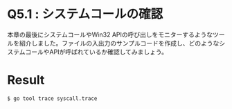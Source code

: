 # Q5.1 : システムコールの確認
本章の最後にシステムコールやWin32 APIの呼び出しをモニターするようなツールを紹介しました。ファイルの入出力のサンプルコードを作成し、どのようなシステムコールやAPIが呼ばれているか確認してみましょう。



# Result

```bash
$ go tool trace syscall.trace
```
